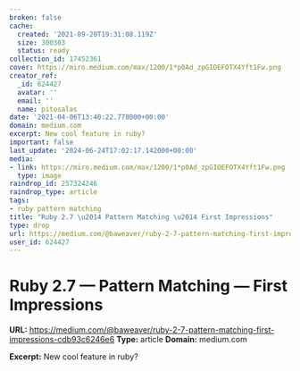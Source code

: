 ```yaml
---
broken: false
cache:
  created: '2021-09-20T19:31:08.119Z'
  size: 300303
  status: ready
collection_id: 17452361
cover: https://miro.medium.com/max/1200/1*p0Ad_zpGIOEFOTX4Yft1Fw.png
creator_ref:
  _id: 624427
  avatar: ''
  email: ''
  name: pitosalas
date: '2021-04-06T13:40:22.778000+00:00'
domain: medium.com
excerpt: New cool feature in ruby?
important: false
last_update: '2024-06-24T17:02:17.142000+00:00'
media:
- link: https://miro.medium.com/max/1200/1*p0Ad_zpGIOEFOTX4Yft1Fw.png
  type: image
raindrop_id: 257324246
raindrop_type: article
tags:
- ruby pattern matching
title: "Ruby 2.7 \u2014 Pattern Matching \u2014 First Impressions"
type: drop
url: https://medium.com/@baweaver/ruby-2-7-pattern-matching-first-impressions-cdb93c6246e6
user_id: 624427
---
```


# Ruby 2.7 — Pattern Matching — First Impressions

**URL:** https://medium.com/@baweaver/ruby-2-7-pattern-matching-first-impressions-cdb93c6246e6
**Type:** article
**Domain:** medium.com

**Excerpt:** New cool feature in ruby?
